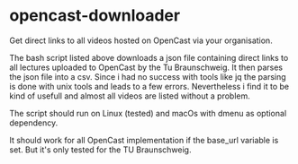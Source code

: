 # opencast-downloader
Get direct links to all videos hosted on OpenCast via your organisation.

The bash script listed above downloads a json file containing direct links to all lectures uploaded to OpenCast by the Tu Braunschweig. It then parses the json file into a csv. Since i had no success with tools like jq the parsing is done with unix tools and leads to a few errors. Nevertheless i find it to be kind of usefull and almost all videos are listed without a problem.

The script should run on Linux (tested) and macOs with dmenu as optional dependency.

It should work for all OpenCast implementation if the base_url variable is set. But it's only tested for the TU Braunschweig.
